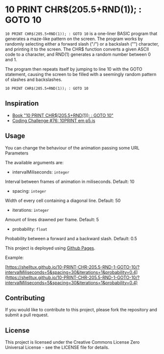 # 10 PRINT CHR$(205.5+RND(1)); : GOTO 10

`10 PRINT CHR$(205.5+RND(1)); : GOTO 10` is a one-liner BASIC program
that generates a maze-like pattern on the screen.
The program works by randomly selecting either a forward slash ("/")
or a backslash ("") character,
and printing it to the screen.
The CHR$ function converts a given ASCII code to a character,
and RND(1) generates a random number between 0 and 1.

The program then repeats itself by jumping to line 10 with the GOTO statement,
causing the screen to be filled with a seemingly random pattern of slashes and backslashes.

```BASIC
10 PRINT CHR$(205.5+RND(1)); : GOTO 10
```

## Inspiration

- [Book "10 PRINT CHR$(205.5+RND(1)); : GOTO 10"](https://10print.org/)
- [Coding Challenge #76: 10PRINT em p5.js](https://www.youtube.com/watch?v=bEyTZ5ZZxZs)

## Usage

You can change the behaviour of the animation passing some URL
Parameters

The available arguments are:

- intervalMiliseconds: `integer`

Interval between frames of animation in miliseconds. Default: 10

- spacing: `integer`

Width of every cell containing a diagonal line. Default: 50

- iterations: `integer`

Amount of lines drawned per frame. Default: 5

- probability: `float`

Probability between a forward and a backward slash. Default: 0.5

This project is deployed using [Github Pages](https://shelltux.github.io/10-PRINT-CHR-205.5-RND-1-GOTO-10/).

Example:

[https://shelltux.github.io/10-PRINT-CHR-205.5-RND-1-GOTO-10/?intervalMiliseconds=5&spacing=30&iterations=1&probability=0.4](https://shelltux.github.io/10-PRINT-CHR-205.5-RND-1-GOTO-10/?intervalMiliseconds=5&spacing=30&iterations=1&probability=0.4)

## Contributing

If you would like to contribute to this project,
please fork the repository and submit a pull request.

## License

This project is licensed under the
Creative Commons License Zero Universal License -
see the LICENSE file for details.
